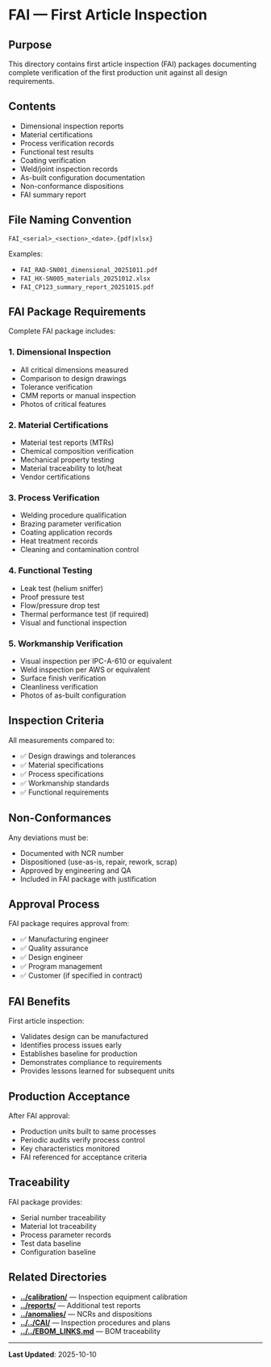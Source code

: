 # FAI — First Article Inspection

## Purpose

This directory contains first article inspection (FAI) packages documenting complete verification of the first production unit against all design requirements.

## Contents

- Dimensional inspection reports
- Material certifications
- Process verification records
- Functional test results
- Coating verification
- Weld/joint inspection records
- As-built configuration documentation
- Non-conformance dispositions
- FAI summary report

## File Naming Convention

```
FAI_<serial>_<section>_<date>.{pdf|xlsx}
```

Examples:
- `FAI_RAD-SN001_dimensional_20251011.pdf`
- `FAI_HX-SN005_materials_20251012.xlsx`
- `FAI_CP123_summary_report_20251015.pdf`

## FAI Package Requirements

Complete FAI package includes:

### 1. Dimensional Inspection
- All critical dimensions measured
- Comparison to design drawings
- Tolerance verification
- CMM reports or manual inspection
- Photos of critical features

### 2. Material Certifications
- Material test reports (MTRs)
- Chemical composition verification
- Mechanical property testing
- Material traceability to lot/heat
- Vendor certifications

### 3. Process Verification
- Welding procedure qualification
- Brazing parameter verification
- Coating application records
- Heat treatment records
- Cleaning and contamination control

### 4. Functional Testing
- Leak test (helium sniffer)
- Proof pressure test
- Flow/pressure drop test
- Thermal performance test (if required)
- Visual and functional inspection

### 5. Workmanship Verification
- Visual inspection per IPC-A-610 or equivalent
- Weld inspection per AWS or equivalent
- Surface finish verification
- Cleanliness verification
- Photos of as-built configuration

## Inspection Criteria

All measurements compared to:
- ✅ Design drawings and tolerances
- ✅ Material specifications
- ✅ Process specifications
- ✅ Workmanship standards
- ✅ Functional requirements

## Non-Conformances

Any deviations must be:
- Documented with NCR number
- Dispositioned (use-as-is, repair, rework, scrap)
- Approved by engineering and QA
- Included in FAI package with justification

## Approval Process

FAI package requires approval from:
- ✅ Manufacturing engineer
- ✅ Quality assurance
- ✅ Design engineer
- ✅ Program management
- ✅ Customer (if specified in contract)

## FAI Benefits

First article inspection:
- Validates design can be manufactured
- Identifies process issues early
- Establishes baseline for production
- Demonstrates compliance to requirements
- Provides lessons learned for subsequent units

## Production Acceptance

After FAI approval:
- Production units built to same processes
- Periodic audits verify process control
- Key characteristics monitored
- FAI referenced for acceptance criteria

## Traceability

FAI package provides:
- Serial number traceability
- Material lot traceability
- Process parameter records
- Test data baseline
- Configuration baseline

## Related Directories

- **[../calibration/](../calibration/)** — Inspection equipment calibration
- **[../reports/](../reports/)** — Additional test reports
- **[../anomalies/](../anomalies/)** — NCRs and dispositions
- **[../../CAI/](../../CAI/)** — Inspection procedures and plans
- **[../../EBOM_LINKS.md](../../EBOM_LINKS.md)** — BOM traceability

---

**Last Updated**: 2025-10-10
